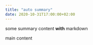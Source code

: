 ```yaml
---
title: "auto summary"
date: 2020-10-31T17:00:00+02:00
---
```


some summary content **with** markdown

main content
